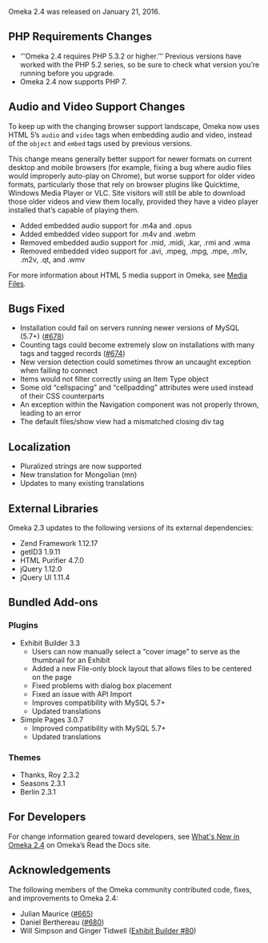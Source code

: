 Omeka 2.4 was released on January 21, 2016.

PHP Requirements Changes
------------------------

-   ‘’’Omeka 2.4 requires PHP 5.3.2 or higher.’’’ Previous versions have worked with the PHP 5.2 series, so be sure to check what version you’re running before you upgrade.
-   Omeka 2.4 now supports PHP 7.

Audio and Video Support Changes
-------------------------------

To keep up with the changing browser support landscape, Omeka now uses HTML 5’s `audio` and `video` tags when embedding audio and video, instead of the `object` and `embed` tags used by previous versions.

This change means generally better support for newer formats on current desktop and mobile browsers (for example, fixing a bug where audio files would improperly auto-play on Chrome), but worse support for older video formats, particularly those that rely on browser plugins like Quicktime, Windows Media Player or VLC. Site visitors will still be able to download those older videos and view them locally, provided they have a video player installed that’s capable of playing them.

-   Added embedded audio support for .m4a and .opus
-   Added embedded video support for .m4v and .webm
-   Removed embedded audio support for .mid, .midi, .kar, .rmi and .wma
-   Removed embedded video support for .avi, .mpeg, .mpg, .mpe, .m1v, .m2v, .qt, and .wmv

For more information about HTML 5 media support in Omeka, see [Media Files](Media_Files "wikilink").

Bugs Fixed
----------

-   Installation could fail on servers running newer versions of MySQL (5.7+) ([\#678](https://github.com/omeka/Omeka/issues/678))
-   Counting tags could become extremely slow on installations with many tags and tagged records ([\#674](https://github.com/omeka/Omeka/issues/674))
-   New version detection could sometimes throw an uncaught exception when failing to connect
-   Items would not filter correctly using an Item Type object
-   Some old “cellspacing” and “cellpadding” attributes were used instead of their CSS counterparts
-   An exception within the Navigation component was not properly thrown, leading to an error
-   The default files/show view had a mismatched closing div tag

Localization
------------

-   Pluralized strings are now supported
-   New translation for Mongolian (mn)
-   Updates to many existing translations

External Libraries
------------------

Omeka 2.3 updates to the following versions of its external dependencies:

-   Zend Framework 1.12.17
-   getID3 1.9.11
-   HTML Purifier 4.7.0
-   jQuery 1.12.0
-   jQuery UI 1.11.4

Bundled Add-ons
---------------

### Plugins

-   Exhibit Builder 3.3
    -   Users can now manually select a “cover image” to serve as the thumbnail for an Exhibit
    -   Added a new File-only block layout that allows files to be centered on the page
    -   Fixed problems with dialog box placement
    -   Fixed an issue with API Import
    -   Improves compatibility with MySQL 5.7+
    -   Updated translations
-   Simple Pages 3.0.7
    -   Improved compatibility with MySQL 5.7+
    -   Updated translations

### Themes

-   Thanks, Roy 2.3.2
-   Seasons 2.3.1
-   Berlin 2.3.1

For Developers
--------------

For change information geared toward developers, see [What's New in Omeka 2.4](http://omeka.readthedocs.org/en/latest/whatsnew/2.4.html) on Omeka’s Read the Docs site.

Acknowledgements
----------------

The following members of the Omeka community contributed code, fixes, and improvements to Omeka 2.4:

-   Julian Maurice ([\#665](https://github.com/omeka/Omeka/pull/665))
-   Daniel Berthereau ([\#680](https://github.com/omeka/Omeka/pull/680))
-   Will Simpson and Ginger Tidwell ([Exhibit Builder \#80](https://github.com/omeka/plugin-ExhibitBuilder/pull/80))

